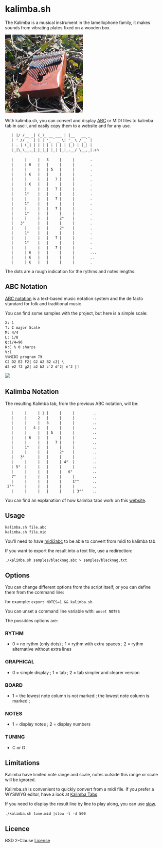# kalimba.sh

The Kalimba is a musical instrument in the lamellophone family, it makes sounds from vibrating plates fixed on a wooden box.

![](kalimba.jpg)


With kalimba.sh, you can convert and display [ABC](https://abcnotation.com/) or MIDI files to kalimba tab in ascii, and easily copy them to a website and for any use.



```
   | |/ /__ _| (_)_ __ ___ | |__   __ _
   | ' // _` | | | '_ ` _ \| '_ \ / _` |
   | . | (_| | | | | | | | | |_) | (_| |
   |_|\_\__,_|_|_|_| |_| |_|_.__/ \__,_|.sh
 
   |     |     |   3     |     |       .  
   |     | 6   |   |     |     |       .  
   |     |     |   | 5   |     |       .  
   |     | 6   |   |     |     |       .  
   |     |     |   |   7 |     |       .  
   |     | 6   |   |     |     |       .  
   |     |     |   |   7 |     |       .  
   |     1°    |   |     |     |       .  
   |     |     |   |   7 |     |       .  
   |     1°    |   |     |     |       .  
   |     |     |   |   7 |     |       .  
   |     1°    |   |     |     |       .  
   |     |     |   |     2°    |       .  
   |   3°      |   |     |     |       .  
   |     |     |   |     2°    |       .  
   |     1°    |   |     |     |       .  
   |     |     |   |   7 |     |       .  
   |     1°    |   |     |     |       .  
   |     |     |   |   7 |     |       .  
   |     | 6   |   |     |     |       ...  
   |     | 6   |   |     |     |       ..  
   |     | 6   |   |     |     |       .  
```



The dots are a rough indication for the rythms and notes lengths.





## ABC Notation

[ABC notation](https://abcnotation.com/) is a text-based music notation system and the de facto standard for folk and traditional music. 

You can find some samples with the project, but here is a simple scale:

```
X: 1
T: C major Scale
M: 4/4
L: 1/8
Q:1/4=96
K:C % 0 sharps
V:1
%%MIDI program 79
C2 D2 E2 F2| G2 A2 B2 c2| \
d2 e2 f2 g2| a2 b2 c'2 d'2| e'2 |]
```


![](sample/scale.png)


## Kalimba Notation

The resulting Kalimba tab, from the previous ABC notation, will be:

```
   |     |     | 1 |     |     |        ..  
   |     |     2   |     |     |        ..  
   |     |     |   3     |     |        ..  
   |     |   4 |   |     |     |        ..  
   |     |     |   | 5   |     |        ..  
   |     | 6   |   |     |     |        ..  
   |     |     |   |   7 |     |        ..  
   |     1°    |   |     |     |        ..  
   |     |     |   |     2°    |        ..  
   |   3°      |   |     |     |        ..  
   |     |     |   |     | 4°  |        ..  
   | 5°  |     |   |     |     |        ..  
   |     |     |   |     |   6°         ..  
   7°    |     |   |     |     |        ..  
   |     |     |   |     |     1°°      ..  
 2°°     |     |   |     |     |        ..  
   |     |     |   |     |     | 3°°    ..  

```


You can find an explanation of how kalimba tabs work on this [website](https://www.kalimbamagic.com/info/how-to-play/how-to-read-and-write-kalimba-tablature).





## Usage

```
kalimba.sh file.abc 
kalimba.sh file.mid 
```


You'll need to have [midi2abc](https://sourceforge.net/projects/abcmidi/) to be able to convert from midi to kalimba tab.


If you want to export the result into a text file, use a redirection:

```
./kalimba.sh samples/blacknag.abc > samples/blacknag.txt
```


## Options

You can change different options from the script itself, or you can define them from the command line:

for example:
	``export NOTES=1 && kalimba.sh``

You can unset a command line variable with: 
	``unset NOTES``
	
The possibles options are:

### RYTHM
 - 0 = no rythm (only dots) ; 1 = rythm with extra spaces ; 2 = rythm alternative without extra lines
 
### GRAPHICAL
 - 0 = simple display ; 1 = tab ; 2 = tab simpler and clearer version

### BOARD
 - 1 = the lowest note column is not marked ; the lowest note column is marked ;

### NOTES
 - 1 = display notes ; 2 = display numbers

### TUNING
 - C or G



## Limitations

Kalimba have limited note range and scale, notes outside this range or scale will be ignored. 


Kalimba.sh is convenient to quickly convert from a midi file. If you prefer a WYSIWYG editor, have a look at [Kalimba Tabs](https://github.com/oakleyaidan21/kalimba-tabs)


If you need to display the result line by line to play along, you can use [slow](https://github.com/davidgranstrom/slow).

``./kalimba.sh tune.mid |slow -l -d 500``



## Licence

BSD 2-Clause [License](LICENSE)





